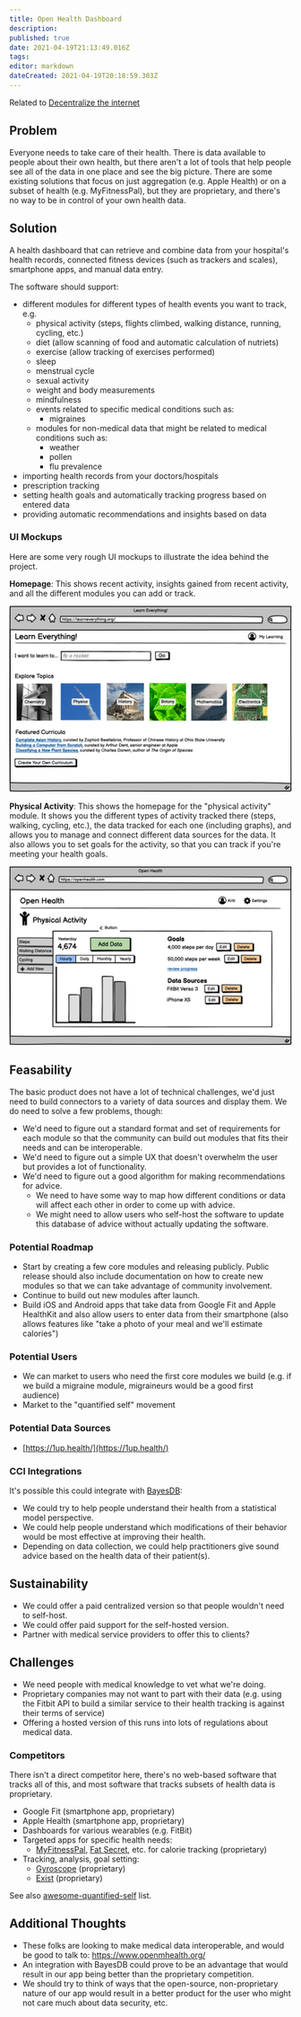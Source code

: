 ```yaml
---
title: Open Health Dashboard
description: 
published: true
date: 2021-04-19T21:13:49.016Z
tags: 
editor: markdown
dateCreated: 2021-04-19T20:18:59.303Z
---
```


Related to [Decentralize the internet](../goals/decentralize-internet)

## Problem
Everyone needs to take care of their health. There is data available to people about their own health, but there aren't a lot of tools that help people see all of the data in one place and see the big picture. There are some existing solutions that focus on just aggregation (e.g. Apple Health) or on a subset of health (e.g. MyFitnessPal), but they are proprietary, and there's no way to be in control of your own health data.

## Solution
A health dashboard that can retrieve and combine data from your hospital's health records, connected fitness devices (such as trackers and scales), smartphone apps, and manual data entry.

The software should support:
- different modules for different types of health events you want to track, e.g.
  - physical activity (steps, flights climbed, walking distance, running, cycling, etc.)
  - diet (allow scanning of food and automatic calculation of nutriets)
  - exercise (allow tracking of exercises performed)
  - sleep
  - menstrual cycle
  - sexual activity
  - weight and body measurements
  - mindfulness
  - events related to specific medical conditions such as: 
    - migraines
  - modules for non-medical data that might be related to medical conditions such as:
    - weather
    - pollen
    - flu prevalence
- importing health records from your doctors/hospitals
- prescription tracking
- setting health goals and automatically tracking progress based on entered data
- providing automatic recommendations and insights based on data

### UI Mockups
Here are some very rough UI mockups to illustrate the idea behind the project.

**Homepage**: This shows recent activity, insights gained from recent activity, and all the different modules you can add or track.

![Homepage](/assets/private/archive/pre-mathesar/ideas/open-health-dashboard/homepage.png)

**Physical Activity**: This shows the homepage for the "physical activity" module. It shows you the different types of activity tracked there (steps, walking, cycling, etc.), the data tracked for each one (including graphs), and allows you to manage and connect different data sources for the data. It also allows you to set goals for the activity, so that you can track if you're meeting your health goals.

![Physical Activity](/assets/private/archive/pre-mathesar/ideas/open-health-dashboard/physical-activity.png)

## Feasability

The basic product does not have a lot of technical challenges, we'd just need to build connectors to a variety of data sources and display them. We do need to solve a few problems, though:
- We'd need to figure out a standard format and set of requirements for each module so that the community can build out modules that fits their needs and can be interoperable.
- We'd need to figure out a simple UX that doesn't overwhelm the user but provides a lot of functionality.
- We'd need to figure out a good algorithm for making recommendations for advice.
	- We need to have some way to map how different conditions or data will affect each other in order to come up with advice.
	- We might need to allow users who self-host the software to update this database of advice without actually updating the software.

### Potential Roadmap
- Start by creating a few core modules and releasing publicly. Public release should also include documentation on how to create new modules so that we can take advantage of community involvement.
- Continue to build out new modules after launch.
- Build iOS and Android apps that take data from Google Fit and Apple HealthKit and also allow users to enter data from their smartphone (also allows features like "take a photo of your meal and we'll estimate calories")

### Potential Users
- We can market to users who need the first core modules we build (e.g. if we build a migraine module, migraineurs would be a good first audience)
- Market to the "quantified self" movement

### Potential Data Sources
- [https://1up.health/](https://1up.health/)

### CCI Integrations
It's possible this could integrate with [BayesDB](http://probcomp.csail.mit.edu/software/bayesdb/):
- We could try to help people understand their health from a statistical model perspective.
- We could help people understand which modifications of their behavior would be most effective at improving their health.
- Depending on data collection, we could help practitioners give sound advice based on the health data of their patient(s).

## Sustainability
- We could offer a paid centralized version so that people wouldn't need to self-host.
- We could offer paid support for the self-hosted version.
- Partner with medical service providers to offer this to clients?

## Challenges
- We need people with medical knowledge to vet what we're doing.
- Proprietary companies may not want to part with their data (e.g. using the Fitbit API to build a similar service to their health tracking is against their terms of service)
- Offering a hosted version of this runs into lots of regulations about medical data.

### Competitors
There isn't a direct competitor here, there's no web-based software that tracks all of this, and most software that tracks subsets of health data is proprietary.

- Google Fit (smartphone app, proprietary)
- Apple Health (smartphone app, proprietary)
- Dashboards for various wearables (e.g. FitBit)
- Targeted apps for specific health needs:
  - [MyFitnessPal](https://www.myfitnesspal.com/), [Fat Secret](https://www.fatsecret.com/), etc. for calorie tracking (proprietary)
- Tracking, analysis, goal setting:
  - [Gyroscope](https://gyrosco.pe/) (proprietary)
  - [Exist](https://exist.io/) (proprietary)

See also [awesome-quantified-self](https://github.com/woop/awesome-quantified-self#applications-and-platforms) list.

## Additional Thoughts
- These folks are looking to make medical data interoperable, and would be good to talk to: https://www.openmhealth.org/
- An integration with BayesDB could prove to be an advantage that would result in our app being better than the proprietary competition.
- We should try to think of ways that the open-source, non-proprietary nature of our app would result in a better product for the user who might not care much about data security, etc.
